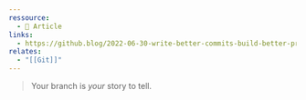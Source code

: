```yaml
---
ressource:
  - 📰 Article
links:
  - https://github.blog/2022-06-30-write-better-commits-build-better-projects/
relates:
  - "[[Git]]"
---
```

> Your branch is _your_ story to tell.